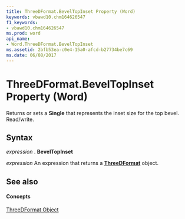 ```yaml
---
title: ThreeDFormat.BevelTopInset Property (Word)
keywords: vbawd10.chm164626547
f1_keywords:
- vbawd10.chm164626547
ms.prod: word
api_name:
- Word.ThreeDFormat.BevelTopInset
ms.assetid: 2bfb53ea-c0e4-15a0-afcd-b27734be7c69
ms.date: 06/08/2017
---
```



# ThreeDFormat.BevelTopInset Property (Word)

Returns or sets a  **Single** that represents the inset size for the top bevel. Read/write.


## Syntax

 _expression_ . **BevelTopInset**

 _expression_ An expression that returns a **[ThreeDFormat](Word.ThreeDFormat.md)** object.


## See also


#### Concepts


[ThreeDFormat Object](Word.ThreeDFormat.md)

